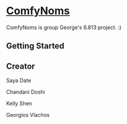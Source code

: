 # [ComfyNoms](http://web.mit.edu/chandani/www/comfynoms/pages/index.html) 

ComfyNoms is group George's 6.813 project. :)

## Getting Started

## Creator
Saya Date

Chandani Doshi

Kelly Shen

Georgios Vlachos
